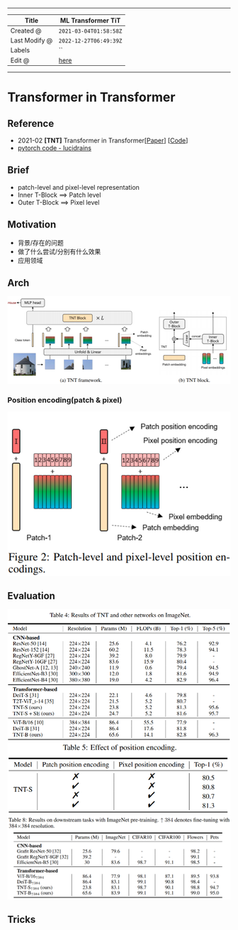-----

| Title         | ML Transformer TiT                                    |
| ------------- | ----------------------------------------------------- |
| Created @     | `2021-03-04T01:58:58Z`                                |
| Last Modify @ | `2022-12-27T06:49:39Z`                                |
| Labels        | \`\`                                                  |
| Edit @        | [here](https://github.com/junxnone/aiwiki/issues/360) |

-----

# Transformer in Transformer

## Reference

  - 2021-02 **\[TNT\]** Transformer in
    Transformer\[[Paper](https://arxiv.org/abs/2103.00112)\]
    \[[Code](https://github.com/huawei-noah/noah-research/tree/master/TNT)\]
  - [pytorch code -
    lucidrains](https://github.com/lucidrains/transformer-in-transformer)

## Brief

  - patch-level and pixel-level representation
  - Inner T-Block ==\> Patch level
  - Outer T-Block ==\> Pixel level

## Motivation

  - 背景/存在的问题
  - 做了什么尝试/分别有什么效果
  - 应用领域

## Arch

![image](media/36c74b091a19e52cffacc63c2a2d2d40eca1eb7c.png)

### Position encoding(patch & pixel)

![image](media/9f3bf5c8224b105fd879d9d9887609485f78cdb0.png)

## Evaluation

![image](media/209280d2be62cb7b70e40475e60bbea2e08270aa.png)
![image](media/2caaab96f98b60b6c4db7cf95fc1868b006533a8.png)
![image](media/f47e8e15da46b4af3371335c7029916f2b4b50d6.png)

## Tricks
